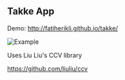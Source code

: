Takke App
--------------

Demo: http://fatiherikli.github.io/takke/

![Example](http://i.imgur.com/VT9CKPy.png "Example")


Uses Liu Liu's CCV library

https://github.com/liuliu/ccv
